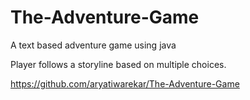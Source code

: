 # The-Adventure-Game
A text based adventure game using java

Player follows a storyline based on multiple choices.

https://github.com/aryatiwarekar/The-Adventure-Game
